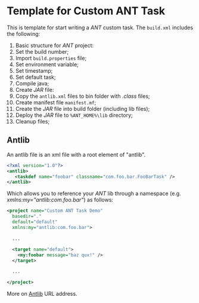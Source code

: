 # Template for Custom ANT Task

This is template for start writing a *ANT* custom task. The ```build.xml``` includes the following:

1. Basic structure for *ANT* project:
  1.  Set the build number;
  2.  Import ```build.properties``` file;
  3.  Set environment variable;
  4.  Set timestamp;
  5.  Set default task;
2. Compile java;
3. Create *JAR* file:
  1. Copy the ```antlib.xml``` files to bin folder with *.class* files;
  2. Create manifest file ```manifest.mf```;
  3. Create the *JAR* file into build folder (including lib files);
4. Deploy the *JAR* file to ```%ANT_HOME%\lib``` directory;
5. Cleanup files;

## Antlib

An antlib file is an xml file with a root element of "antlib".

```xml
<?xml version="1.0"?>
<antlib>
   <taskdef name="foobar" classname="com.foo.bar.FooBarTask" />
</antlib>
```

Which allows you to reference your *ANT* lib through a namespace (e.g. *xmlns:my="antlib:com.foo.bar"*) as follows:

```xml
<project name="Custom ANT Task Demo"
  basedir="."
  default="default"
  xmlns:my="antlib:com.foo.bar">
  
  ...
  
  <target name="default">
    <my:foobar message="baz qux!" />
  </target>

  ...

</project>
```

More on [Antlib](https://ant.apache.org/manual/Types/antlib.html) URL address.
